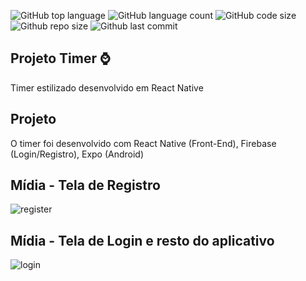 ![GitHub top language](https://img.shields.io/github/languages/top/G2454/Timer?style=plastic)
![GitHub language count](https://img.shields.io/github/languages/count/G2454/Timer)
![GitHub code size](https://img.shields.io/github/languages/code-size/G2454/Timer)
![Github repo size](https://img.shields.io/github/repo-size/G2454/Timer)
![Github last commit](https://img.shields.io/github/last-commit/G2454/Timer)

## Projeto Timer :watch:

Timer estilizado desenvolvido em React Native

## Projeto

O timer foi desenvolvido com React Native (Front-End), Firebase (Login/Registro),  Expo (Android)

## Mídia - Tela de Registro

![register](https://user-images.githubusercontent.com/70035129/210968641-23f51fb4-6366-441f-a2ff-f8b675523b68.gif)


## Mídia - Tela de Login e resto do aplicativo

![login](https://user-images.githubusercontent.com/70035129/210968560-135b2241-69a0-441c-ba35-e2d2b24465da.gif)




